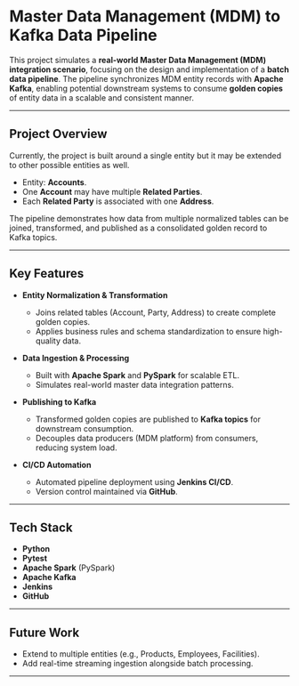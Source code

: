 # Master Data Management (MDM) to Kafka Data Pipeline

This project simulates a **real-world Master Data Management (MDM) integration scenario**, focusing on the design and implementation of a **batch data pipeline**. The pipeline synchronizes MDM entity records with **Apache Kafka**, enabling potential downstream systems to consume **golden copies** of entity data in a scalable and consistent manner.

---

## Project Overview

Currently, the project is built around a single entity but it may be extended to other possible entities as well.
- Entity: **Accounts**.  
- One **Account** may have multiple **Related Parties**.  
- Each **Related Party** is associated with one **Address**.  

The pipeline demonstrates how data from multiple normalized tables can be joined, transformed, and published as a consolidated golden record to Kafka topics.

---

## Key Features

- **Entity Normalization & Transformation**  
  - Joins related tables (Account, Party, Address) to create complete golden copies.  
  - Applies business rules and schema standardization to ensure high-quality data.  

- **Data Ingestion & Processing**  
  - Built with **Apache Spark** and **PySpark** for scalable ETL.  
  - Simulates real-world master data integration patterns. 

- **Publishing to Kafka**  
  - Transformed golden copies are published to **Kafka topics** for downstream consumption.  
  - Decouples data producers (MDM platform) from consumers, reducing system load.  

- **CI/CD Automation**  
  - Automated pipeline deployment using **Jenkins CI/CD**.  
  - Version control maintained via **GitHub**.  

---

## Tech Stack

- **Python**
- **Pytest**
- **Apache Spark** (PySpark)  
- **Apache Kafka**  
- **Jenkins**  
- **GitHub**  

---

## Future Work

- Extend to multiple entities (e.g., Products, Employees, Facilities).  
- Add real-time streaming ingestion alongside batch processing.  

---
